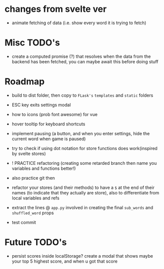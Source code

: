 # changes from svelte ver

-   animate fetching of data (i.e. show every word it is trying to fetch)

# Misc TODO's

-   create a computed promise (?) that resolves when the data from the backend has been fetched, you can maybe await this before doing stuff

# Roadmap

-   build to dist folder, then copy to `FLask's` `templates` and `static` folders
-   ESC key exits settings modal
-   how to icons (prob font awesome) for vue
-   hover tooltip for keyboard shortcuts
-   implement pausing (a button, and when you enter settings, hide the current word when game is paused)

-   try to check if using dot notation for store functions does work(inspired by svelte stores)
-   ! PRACTICE refactoring (creating some retarded branch then name you variables and functions better!)
-   also practice git then
-   refactor your stores (and their methods) to have a `$` at the end of their names (to indicate that they actually are store), also to differentiate from local variables and refs
-   extract the lines @ `app.py` involved in creating the final `sub_words` and `shuffled_word` props
-   test commit

# Future TODO's

-   persist scores inside localStorage? create a modal that shows maybe your top 5 highest score, and when u got that score
